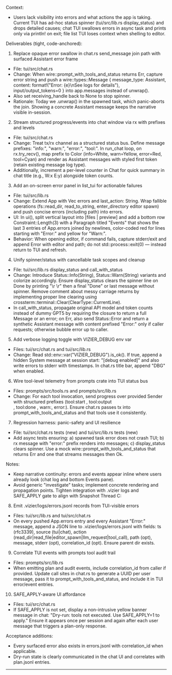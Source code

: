 Context:
- Users lack visibility into errors and what actions the app is taking. Current TUI has ad-hoc status spinner (tui/src/lib.rs display_status) and drops detailed causes; chat TUI swallows errors in async task and prints only via println! on exit; file list TUI loses context when shelling to editor.

Deliverables (tight, code-anchored):

1) Replace opaque error swallow in chat.rs send_message join path with surfaced Assistant error frame
- File: tui/src/chat.rs
- Change: When wire::prompt_with_tools_and_status returns Err, capture error string and push a wire::types::Message { message_type: Assistant, content: format!("Error: {e}\nSee logs for details"), input/output_tokens=0 } into app.messages instead of unwrap().
- Also set receiving_handle back to None to stop spinner.
- Rationale: Today we .unwrap() in the spawned task, which panic-aborts the join. Showing a concrete Assistant message keeps the narrative visible in-session.

2) Stream structured progress/events into chat window via rx with prefixes and levels
- File: tui/src/chat.rs
- Change: Treat tx/rx channel as a structured status bus. Define message prefixes: "info:", "warn:", "error:", "tool:". In run_chat loop, on rx.try_recv(), map prefix to Color (info=White, warn=Yellow, error=Red, tool=Cyan) and render as Assistant messages with styled first token (retain existing message log type).
- Additionally, increment a per-level counter in Chat for quick summary in chat title (e.g., W:x E:y) alongside token counts.

3) Add an on-screen error panel in list_tui for actionable failures
- File: tui/src/lib.rs
- Change: Extend App with Vec<String> errors and last_action: String. Wrap fallible operations (fs::read_dir, read_to_string, enter_directory editor spawn) and push concise errors (including path) into errors.
- UI: In ui(), split vertical layout into [files | preview] and add a bottom row Constraint::Length(3) with a Paragraph titled "Events" that shows the last 3 entries of App.errors joined by newlines, color-coded red for lines starting with "Error:" and yellow for "Warn:".
- Behavior: When opening editor, if command fails, capture stderr/exit and append Error with editor and path; do not std::process::exit(0) — instead return to TUI and refresh.

4) Unify spinner/status with cancellable task scopes and cleanup
- File: tui/src/lib.rs display_status and call_with_status
- Change: Introduce Status::Info(String), Status::Warn(String) variants and colorize accordingly. Ensure display_status clears the spinner line on Done by printing "\r  \r" then a final "Done" or last message without spinner. Remove comment about messy carriage returns by implementing proper line clearing using crossterm::terminal::Clear(ClearType::CurrentLine).
- In call_with_status, propagate original API model and token counts instead of dummy GPT5 by requiring the closure to return a full Message or an error; on Err, also send Status::Error and return a synthetic Assistant message with content prefixed "Error:" only if caller requests; otherwise bubble error up to caller.

5) Add verbose logging toggle with VIZIER_DEBUG env var
- Files: tui/src/chat.rs and tui/src/lib.rs
- Change: Read std::env::var("VIZIER_DEBUG").is_ok(). If true, append a hidden System message at session start: "[debug enabled]" and also write errors to stderr with timestamps. In chat.rs title bar, append "DBG" when enabled.

6) Wire tool-level telemetry from prompts crate into TUI status bus
- Files: prompts/src/tools.rs and prompts/src/lib.rs
- Change: For each tool invocation, send progress over provided Sender<String> with structured prefixes (tool:start <name>, tool:output <summary>, tool:done <name>, warn:<msg>, error:<msg>). Ensure chat.rs passes tx into prompt_with_tools_and_status and that tools use it consistently.

7) Regression harness: panic-safety and UI resilience
- File: tui/src/chat.rs tests (new) and tui/src/lib.rs tests (new)
- Add async tests ensuring: a) spawned task error does not crash TUI; b) rx message with "error:" prefix renders into messages; c) display_status clears spinner. Use a mock wire::prompt_with_tools_and_status that returns Err and one that streams messages then Ok.

Notes:
- Keep narrative continuity: errors and events appear inline where users already look (chat log and bottom Events pane).
- Avoid generic "investigate" tasks; implement concrete rendering and propagation points.
Tighten integration with .vizier logs and SAFE_APPLY gate to align with Snapshot Thread C:

8) Emit .vizier/logs/errors.jsonl records from TUI-visible errors
- Files: tui/src/lib.rs and tui/src/chat.rs
- On every pushed App.errors entry and every Assistant "Error:" message, append a JSON line to .vizier/logs/errors.jsonl with fields: ts (rfc3339), source (tui|chat), action (read_dir|read_file|editor_spawn|llm_request|tool_call), path (opt), message, stderr (opt), correlation_id (opt). Ensure parent dir exists.

9) Correlate TUI events with prompts tool audit trail
- Files: prompts/src/lib.rs
- When emitting plan and audit events, include correlation_id from caller if provided. Update call sites in chat.rs to generate a UUID per user message, pass it to prompt_with_tools_and_status, and include it in TUI error/event entries.

10) SAFE_APPLY-aware UI affordance
- Files: tui/src/chat.rs
- If SAFE_APPLY is not set, display a non-intrusive yellow banner message in chat: "Dry-run: tools not executed. Use SAFE_APPLY=1 to apply." Ensure it appears once per session and again after each user message that triggers a plan-only response.

Acceptance additions:
- Every surfaced error also exists in errors.jsonl with correlation_id when applicable.
- Dry-run state is clearly communicated in the chat UI and correlates with plan.jsonl entries.

---

